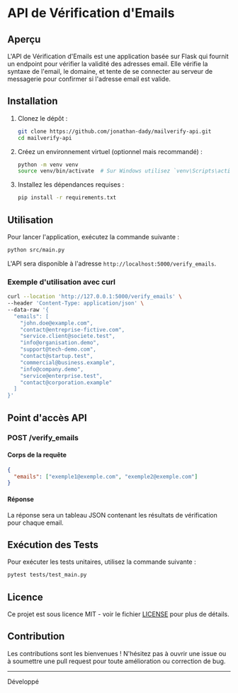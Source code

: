 # API de Vérification d'Emails

## Aperçu
L'API de Vérification d'Emails est une application basée sur Flask qui fournit un endpoint pour vérifier la validité des adresses email. Elle vérifie la syntaxe de l'email, le domaine, et tente de se connecter au serveur de messagerie pour confirmer si l'adresse email est valide.

## Installation

1. Clonez le dépôt :
   ```bash
   git clone https://github.com/jonathan-dady/mailverify-api.git
   cd mailverify-api
   ```

2. Créez un environnement virtuel (optionnel mais recommandé) :
   ```bash
   python -m venv venv
   source venv/bin/activate  # Sur Windows utilisez `venv\Scripts\activate`
   ```

3. Installez les dépendances requises :
   ```bash
   pip install -r requirements.txt
   ```

## Utilisation

Pour lancer l'application, exécutez la commande suivante :

```bash
python src/main.py
```

L'API sera disponible à l'adresse `http://localhost:5000/verify_emails`.

### Exemple d'utilisation avec curl

```bash
curl --location 'http://127.0.0.1:5000/verify_emails' \
--header 'Content-Type: application/json' \
--data-raw '{
  "emails": [
    "john.doe@example.com",
    "contact@entreprise-fictive.com",
    "service.client@societe.test",
    "info@organisation.demo",
    "support@tech-demo.com",
    "contact@startup.test",
    "commercial@business.example",
    "info@company.demo",
    "service@enterprise.test",
    "contact@corporation.example"
  ]
}'
```

## Point d'accès API

### POST /verify_emails

#### Corps de la requête
```json
{
  "emails": ["exemple1@exemple.com", "exemple2@exemple.com"]
}
```

#### Réponse
La réponse sera un tableau JSON contenant les résultats de vérification pour chaque email.

## Exécution des Tests

Pour exécuter les tests unitaires, utilisez la commande suivante :

```bash
pytest tests/test_main.py
```

## Licence

Ce projet est sous licence MIT - voir le fichier [LICENSE](LICENSE) pour plus de détails.

## Contribution

Les contributions sont les bienvenues ! N'hésitez pas à ouvrir une issue ou à soumettre une pull request pour toute amélioration ou correction de bug.

---
Développé